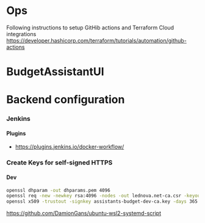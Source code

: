 # Ops
Following instructions to setup GitHib actions and Terraform Cloud integrations
https://developer.hashicorp.com/terraform/tutorials/automation/github-actions
# BudgetAssistantUI

# Backend configuration

### Jenkins

#### Plugins

- https://plugins.jenkins.io/docker-workflow/

### Create Keys for self-signed HTTPS

#### Dev

```bash
openssl dhparam -out dhparams.pem 4096
openssl req -new -newkey rsa:4096 -nodes -out lednova.net-ca.csr -keyout lednova.net-ca.key
openssl x509 -trustout -signkey assistants-budget-dev-ca.key -days 365 -req -in assistants-budget-dev-ca.csr -out assistants-budget-dev-ca.pem
```

https://github.com/DamionGans/ubuntu-wsl2-systemd-script